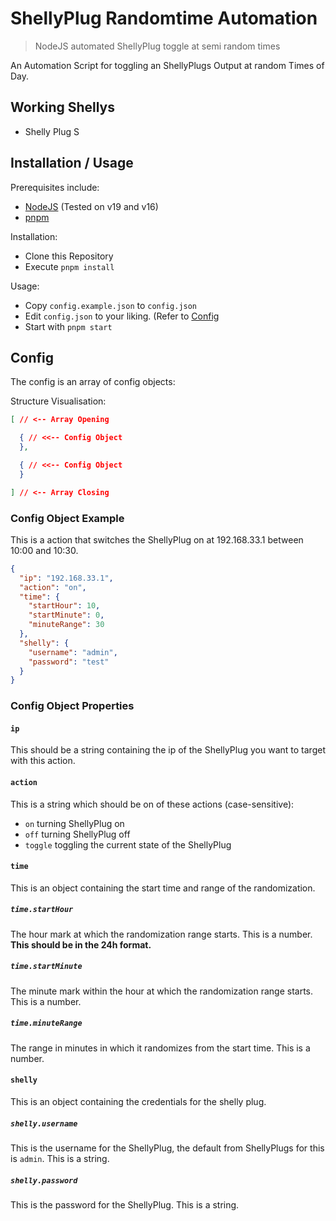 # ShellyPlug Randomtime Automation
> NodeJS automated ShellyPlug toggle at semi random times

An Automation Script for toggling an ShellyPlugs Output at random Times of Day.

## Working Shellys

- Shelly Plug S

## Installation / Usage

Prerequisites include:
- [NodeJS](https://nodejs.org) (Tested on v19 and v16)
- [pnpm](https://pnpm.io)

Installation:
- Clone this Repository
- Execute `pnpm install`

Usage:
- Copy `config.example.json` to `config.json`
- Edit `config.json` to your liking. (Refer to [Config](#Config)
- Start with `pnpm start`

## Config

The config is an array of config objects:

Structure Visualisation:
```json
[ // <-- Array Opening

  { // <<-- Config Object
  },

  { // <<-- Config Object
  }

] // <-- Array Closing
```

### Config Object Example

This is a action that switches the ShellyPlug on at 192.168.33.1 between 10:00 and 10:30.

```json
{
  "ip": "192.168.33.1",
  "action": "on",
  "time": {
    "startHour": 10,
    "startMinute": 0,
    "minuteRange": 30
  },
  "shelly": {
    "username": "admin",
    "password": "test"
  }
}
```

### Config Object Properties

#### `ip`

This should be a string containing the ip of the ShellyPlug you want to target with this action.

#### `action`

This is a string which should be on of these actions (case-sensitive):
- `on` turning ShellyPlug on
- `off` turning ShellyPlug off
- `toggle` toggling the current state of the ShellyPlug

#### `time`

This is an object containing the start time and range of the randomization.

##### `time.startHour`

The hour mark at which the randomization range starts. This is a number. **This should be in the 24h format.**

##### `time.startMinute`

The minute mark within the hour at which the randomization range starts. This is a number.

##### `time.minuteRange`

The range in minutes in which it randomizes from the start time. This is a number.

#### `shelly`

This is an object containing the credentials for the shelly plug.

##### `shelly.username`

This is the username for the ShellyPlug, the default from ShellyPlugs for this is `admin`. This is a string.

##### `shelly.password`

This is the password for the ShellyPlug. This is a string.
